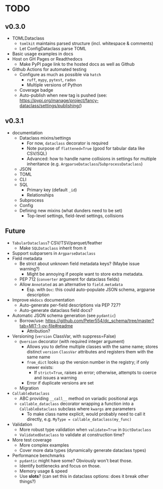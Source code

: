 # TODO

## v0.3.0

- TOMLDataclass
  - `tomlkit` maintains parsed structure (incl. whitespace & comments)
  - Let ConfigDataclass parse TOML
- Basic usage examples in docs
- Host on GH Pages or Readthedocs
  - Make PyPI page link to the hosted docs as well as Github
- Github Actions for automated testing
  - Configure as much as possible via `hatch`
    - `ruff`, `mypy`, `pytest`, `radon`
    - Multiple versions of Python
  - Coverage badge
  - Auto-publish when new tag is pushed (see: https://pypi.org/manage/project/fancy-dataclass/settings/publishing/)

## v0.3.1

- documentation
  - Dataclass mixins/settings
    - For now, `dataclass` decorator is required
    - Note purpose of `flattened=True` (good for tabular data like CSV/SQL)
    - Advanced: how to handle name collisions in settings for multiple inheritance (e.g. `ArgparseDataclass`/`SubprocessDataclass`)
  - JSON
  - TOML
  - CLI
  - SQL
    - Primary key (default `_id`)
    - Relationships
  - Subprocess
  - Config
  - Defining new mixins (what dunders need to be set)
    - Top-level settings, field-level settings, collisions

## Future

- `TabularDataclass`? CSV/TSV/parquet/feather
  - Make `SQLDataclass` inherit from it
- Support subparsers in `ArgparseDataclass`
- Field metadata
  - Be strict about unknown field metadata keys? (Maybe issue warning?)
    - Might be annoying if people want to store extra metadata.
  - PEP 712 (`converter` argument for dataclass fields)
  - Allow `Annotated` as an alternative to `field.metadata`
    - Esp. with `Doc`: this could auto-populate JSON schema, argparse description
- Improve `mkdocs` documentation
  - Auto-generate per-field descriptions via PEP 727?
  - Auto-generate dataclass field docs?
- Automatic JSON schema generation (see `pydantic`)
  - Borrow/use: https://github.com/Peter554/dc_schema/tree/master?tab=MIT-1-ov-file#readme
    - Attribution?
- Versioning (`version` ClassVar, with suppress=False)
  - `@version` decorator (with required integer argument)
    - Allows you to define multiple classes with the same name; stores distinct `version` `ClassVar` attributes and registers them with the same name
    - `from_dict` looks up the version number in the registry; if only newer exists:
      - If `strict=True`, raises an error; otherwise, attempts to coerce and issues a warning
    - Error if duplicate versions are set
  - Migration
- `CallableDataclass`
  - ABC providing `__call__` method on variadic positional args
  - `callable_dataclass` decorator wrapping a function into a `CallableDataclass` subclass where `kwargs` are parameters
    - To make class name explicit, would probably need to call it directly, e.g. `MyType = callable_dataclass(my_func)`
- Validation
  - More robust type validation when `validate=True` in `DictDataclass`
  - `ValidatedDataclass` to validate at construction time?
- More test coverage
  - More complex examples
  - Cover more data types (dynamically generate dataclass types)
- Performance benchmarks
  - `pydantic` might have some? Obviously won't beat those.
  - Identify bottlenecks and focus on those.
  - Memory usage & speed
  - Use __slots__? (can set this in dataclass options: does it break other things?)
